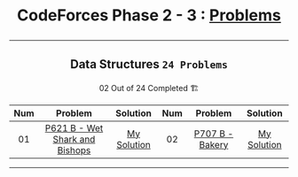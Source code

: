 # <p align="center">CodeForces Phase 2 - 3 : [Problems](https://github.com/cs-MohamedAyman/Problem-Solving-Training/tree/master/level-2/codeforces/phase-2-3)</p>
***

<!--
✅ *Problem * - [Problem Link]() - [My Solution]()
🏗️
|PA|[]()|[My Solution]()|PB|[]()|[My Solution]()|
-->

## <p align="center"> Data Structures `24 Problems` </p>
<p align="center"> 02 Out of 24 Completed 🏗️</p>

|**Num**|**Problem**|**Solution**|**Num**|**Problem**|**Solution**|
|:----:|:----:|:----:|:----:|:----:|:----:|
|01|[P621 B - Wet Shark and Bishops](https://codeforces.com/problemset/problem/621/B)|[My Solution](https://github.com/GeorgeBeshay/ProblemSolving/blob/main/CF_Phase_2_3/Data%20Structure/P621B_WetSharkAndBishops.cpp)|02|[P707 B - Bakery](https://codeforces.com/problemset/problem/707/B)|[My Solution](https://github.com/GeorgeBeshay/ProblemSolving/blob/main/CF_Phase_2_3/Data%20Structure/P707B_Bakery.cpp)|
***
